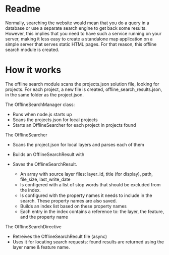 # Readme

Normally, searching the website would mean that you do a query in 
a database or use a separate search engine to get back some results. 
However, this implies that you need to have such a service running 
on your server, making it less easy to create a standalone map 
application on a simple server that serves static HTML pages. For 
that reason, this offline search module is created. 

# How it works

The offline search module scans the projects.json solution file,
looking for projects. For each project, a new file is created,
offline_search_results.json, in the same folder as the project.json.

The OfflineSearchManager class:

- Runs when node.js starts up
- Scans the projects.json for local projects
- Starts an OfflineSearcher for each project in projects found

The OfflineSearcher 

- Scans the project.json for local layers and parses each of them
- Builds an OfflineSearchResult with
- Saves the OfflineSearchResult.

    - An array with source layer files: layer_id, title (for display), 
path, file_size, last_write_date
    - Is configered with a list of stop words that should be excluded 
from the index.
    - Is configured with the property names it needs to include in the 
search. These property names are also saved.
    - Builds an index list based on these property names
    - Each entry in the index contains a reference to: the layer, the 
feature, and the property name

The OfflineSearchDirective

- Retreives the OfflineSearchResult file (async)
- Uses it for locating search requests: found results are returned 
using the layer name & feature name.


